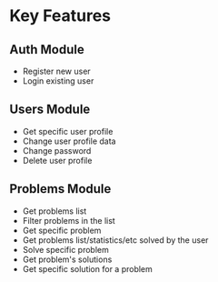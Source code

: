 # Key Features

## Auth Module
* Register new user
* Login existing user

## Users Module
* Get specific user profile
* Change user profile data
* Change password
* Delete user profile

## Problems Module
* Get problems list
* Filter problems in the list
* Get specific problem
* Get problems list/statistics/etc solved by the user
* Solve specific problem
* Get problem's solutions
* Get specific solution for a problem
